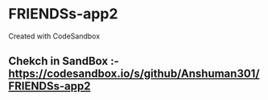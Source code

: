 # FRIENDSs-app2
Created with CodeSandbox
## Chekch in SandBox :- https://codesandbox.io/s/github/Anshuman301/FRIENDSs-app2
